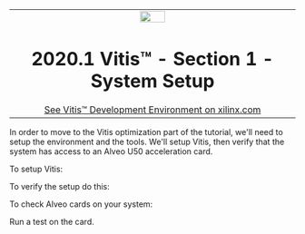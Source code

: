 <table width="100%">
 <tr width="100%">
    <td align="center"><img src="https://www.xilinx.com/content/dam/xilinx/imgs/press/media-kits/corporate/xilinx-logo.png" width="30%"/><h1>2020.1 Vitis™ - Section 1 - System Setup</h1>
    <a href="https://www.xilinx.com/products/design-tools/vitis.html">See Vitis™ Development Environment on xilinx.com</a>
    </td>
 </tr>
</table>

In order to move to the Vitis optimization part of the tutorial, we'll need to setup the environment and the tools.
We'll setup Vitis, then verify that the system has access to an Alveo U50 acceleration card.

To setup Vitis:

To verify the setup do this:

To check Alveo cards on your system:

Run a test on the card.
